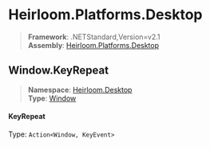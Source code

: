 # Heirloom.Platforms.Desktop

> **Framework**: .NETStandard,Version=v2.1  
> **Assembly**: [Heirloom.Platforms.Desktop][0]  

## Window.KeyRepeat

> **Namespace**: [Heirloom.Desktop][0]  
> **Type**: [Window][1]  

#### KeyRepeat

Type: `Action<Window, KeyEvent>`

[0]: ../Heirloom.Platforms.Desktop.md
[1]: Heirloom.Desktop.Window.md
